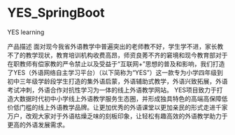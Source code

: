 # YES_SpringBoot
YES learning

产品描述
面对现今我省外语教学中普遍突出的老师教不好，学生学不进，家长教不了的教学现状，教育培训机构收费高昂，师资良莠不齐的窘境和现今教育部对于在职教师有偿家教的严令禁止以及受益于“互联网+”思想的普及和影响，我们打造了YES（外语网络自主学习平台）（以下简称为“YES”）这一款专为小学四年级到初中三年级学龄段学生打造的集外语启蒙，外语辅助式教学，外语兴致拓展，外语考试冲刺，外语合作对抗性学习为一体的线上外语教学网站。
YES项目致力于打造大数据时代初中小学线上外语教学服务生态圈，并形成独具特色的高端高保障低价低门槛的线上外语教学品牌。让更加优秀的外语课堂以更加亲民的形式走进千家万户，改观大家对于外语枯燥乏味的刻板印象，让轻松有趣高效的外语教学助力于更高的外语发展需求。
